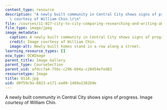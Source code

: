 ```yaml
---
content_type: resource
description: "A newly built community in Central City shows signs of progress. Image\
  \ courtesy of William Chin.\r\n"
file: /courses/11-027-city-to-city-comparing-researching-and-writing-about-cities-new-orleans-spring-2011/d0f59c9a8023e171ea091469a1382b9e_0118.jpg
file_type: image/jpeg
image_metadata:
  caption: A newly built community in Central City shows signs of progress.
  credit: Image courtesy of William Chin.
  image-alt: Newly built homes stand in a row along a street.
learning_resource_types: []
ocw_type: OCWImage
parent_title: Image Gallery
parent_type: CourseSection
parent_uid: afdcc7a4-75bc-c296-b94a-c28d54efed82
resourcetype: Image
title: 0118.jpg
uid: d0f59c9a-8023-e171-ea09-1469a1382b9e
---
```

A newly built community in Central City shows signs of progress. Image courtesy of William Chin.


